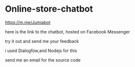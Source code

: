 # Online-store-chatbot

https://m.me/Jumiabot

here is the link to the chatbot, hosted on Facebook Messenger

try it out and send me your feedback

i used Dialogfow,and Nodejs for this

send me an email for the source code

